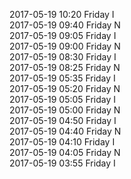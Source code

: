 2017-05-19 10:20 Friday  I  
2017-05-19 09:40 Friday  N  
2017-05-19 09:05 Friday  I  
2017-05-19 09:00 Friday  N  
2017-05-19 08:30 Friday  I  
2017-05-19 08:25 Friday  N  
2017-05-19 05:35 Friday  I  
2017-05-19 05:20 Friday  N  
2017-05-19 05:05 Friday  I  
2017-05-19 05:00 Friday  N  
2017-05-19 04:50 Friday  I  
2017-05-19 04:40 Friday  N  
2017-05-19 04:10 Friday  I  
2017-05-19 04:05 Friday  N  
2017-05-19 03:55 Friday  I  
